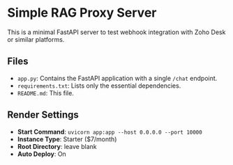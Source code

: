 # Simple RAG Proxy Server

This is a minimal FastAPI server to test webhook integration with Zoho Desk or similar platforms.

## Files
- `app.py`: Contains the FastAPI application with a single `/chat` endpoint.
- `requirements.txt`: Lists only the essential dependencies.
- `README.md`: This file.

## Render Settings

- **Start Command**: `uvicorn app:app --host 0.0.0.0 --port 10000`
- **Instance Type**: Starter ($7/month)
- **Root Directory**: leave blank
- **Auto Deploy**: On